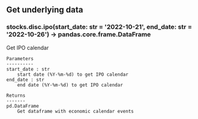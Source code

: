 ## Get underlying data 
### stocks.disc.ipo(start_date: str = '2022-10-21', end_date: str = '2022-10-26') -> pandas.core.frame.DataFrame

Get IPO calendar

    Parameters
    ----------
    start_date : str
        start date (%Y-%m-%d) to get IPO calendar
    end_date : str
        end date (%Y-%m-%d) to get IPO calendar

    Returns
    -------
    pd.DataFrame
        Get dataframe with economic calendar events
